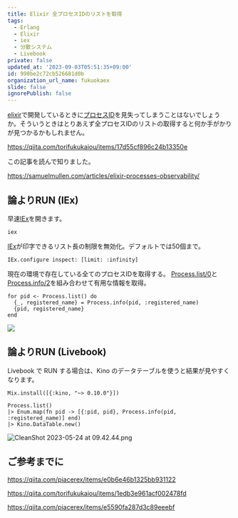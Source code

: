 ```yaml
---
title: Elixir 全プロセスIDのリストを取得
tags:
  - Erlang
  - Elixir
  - iex
  - 分散システム
  - Livebook
private: false
updated_at: '2023-09-03T05:51:35+09:00'
id: 990be2c72cb526681d0b
organization_url_name: fukuokaex
slide: false
ignorePublish: false
---
```


[elixir]で開発しているときに[プロセスID][Processes]を見失ってしまうことはないでしょうか。そういうときはとりあえず全プロセスIDのリストの取得すると何か手がかりが見つかるかもしれません。

https://qiita.com/torifukukaiou/items/17d55cf896c24b13350e

この記事を読んで知りました。

https://samuelmullen.com/articles/elixir-processes-observability/

<!-- begin hyperlink list -->

[elixir]: https://elixir-lang.org/
[erlang]: https://www.erlang.org/
[phoenix]: https://www.phoenixframework.org/
[nerves]: https://hexdocs.pm/nerves
[livebook]: https://livebook.dev/
[iex]: https://elixirschool.com/ja/lessons/basics/basics/#%E5%AF%BE%E8%A9%B1%E3%83%A2%E3%83%BC%E3%83%89
[GenServer]: https://hexdocs.pm/elixir/GenServer.html
[ETS]: https://elixir-lang.org/getting-started/mix-otp/ets.html
[Erlangの公式ドキュメント]: https://www.erlang.org/doc/man/ets.html
[Elixir School]: https://elixirschool.com/ja/lessons/storage/ets
[:ets.fun2ms/1]: https://www.erlang.org/doc/man/ets.html#fun2ms-1
[Match Spec]: https://www.erlang.org/doc/apps/erts/match_spec.html
[ex2ms]: https://hex.pm/packages/ex2ms
[Ex2ms.fun/1]: https://hexdocs.pm/ex2ms/Ex2ms.html#fun/1
[:sys.get_state/1]: https://www.erlang.org/doc/man/sys.html#get_state-1
[Map]: https://hexdocs.pm/elixir/Map.html
[Process.list/0]: https://hexdocs.pm/elixir/Process.html#list/0
[Process.info/2]: https://hexdocs.pm/elixir/Process.html#info/2
[Processes]: https://elixir-lang.org/getting-started/processes.html
<!-- end hyperlink list -->

## 論よりRUN (IEx)

早速[IEx]を開きます。

```bash:terminal
iex
```

[IEx]が印字できるリスト長の制限を無効化。デフォルトでは50個まで。

```elixir:IEx
IEx.configure inspect: [limit: :infinity]
```

現在の環境で存在している全てのプロセスIDを取得する。
[Process.list/0]と[Process.info/2]を組み合わせて有用な情報を取得。

```elixir:IEx
for pid <- Process.list() do
  {_, registered_name} = Process.info(pid, :registered_name)
  {pid, registered_name}
end
```

![](https://user-images.githubusercontent.com/7563926/240624656-8455a80c-e509-4fa3-b39c-c1551918dee8.png)

## 論よりRUN (Livebook)

Livebook で RUN する場合は、Kino のデータテーブルを使うと結果が見やすくなります。

```elixir:Livebook
Mix.install([{:kino, "~> 0.10.0"}])

Process.list()
|> Enum.map(fn pid -> [{:pid, pid}, Process.info(pid, :registered_name)] end)
|> Kino.DataTable.new()
```

![CleanShot 2023-05-24 at 09.42.44.png](https://qiita-image-store.s3.ap-northeast-1.amazonaws.com/0/82804/b75f7509-943b-8b32-c963-c4e1c1bb5cd1.png)

## ご参考までに

https://qiita.com/piacerex/items/e0b6e46b1325bb931122

https://qiita.com/torifukukaiou/items/1edb3e961acf002478fd

https://qiita.com/piacerex/items/e5590fa287d3c89eeebf
